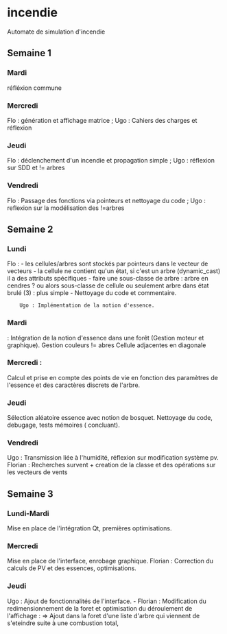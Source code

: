 # incendie
Automate de simulation d'incendie

<h2>Semaine 1</h2>

<h3>Mardi</h3> réfléxion commune 

<h3>Mercredi</h3> Flo : génération et affichage matrice ; Ugo : Cahiers des charges et réflexion

<h3>Jeudi</h3> Flo : déclenchement d'un incendie et propagation simple ; Ugo : réflexion sur SDD et != arbres

<h3>Vendredi</h3> Flo : Passage des fonctions via pointeurs et nettoyage du code ; Ugo : reflexion sur la modélisation des !=arbres

<h2>Semaine 2</h2>

<h3>Lundi</h3> Flo : - les cellules/arbres sont stockés par pointeurs dans le vecteur de vecteurs
              - la cellule ne contient qu'un état, si c'est un arbre (dynamic_cast) il a des attributs spécifiques
              - faire une sous-classe de arbre : arbre en cendres ? ou alors sous-classe de cellule ou seulement arbre dans état brulé (3) : plus simple
              - Nettoyage du code et commentaire.
              
        Ugo : Implémentation de la notion d'essence.
        
 <h3>Mardi</h3> : Intégration de la notion d'essence dans une forêt (Gestion moteur et graphique). Gestion couleurs != abres
         Cellule adjacentes en diagonale
 
 <h3>Mercredi :</h1>Calcul et prise en compte des points de vie en fonction des paramètres de l'essence et des caractères discrets de l'arbre.
 
 <h3>Jeudi</h3> Sélection aléatoire essence avec notion de bosquet. Nettoyage du code, debugage, tests mémoires ( concluant).
 
<h3>Vendredi</h3> Ugo : Transmission liée à l'humidité, réflexion sur modification système pv. 
              Florian  : Recherches survent + creation de la classe et des opérations sur les vecteurs de vents

<h2>Semaine 3</h2>

  <h3>Lundi-Mardi</h3> Mise en place de l'intégration Qt, premières optimisations.
 
  <h3>Mercredi</h3> Mise en place de l'interface, enrobage graphique. Florian : Correction du calculs de PV et des essences, optimisations.
  
  <h3>Jeudi</h3> Ugo : Ajout de fonctionnalités de l'interface.
              - Florian : Modification du redimensionnement de la foret et optimisation du déroulement de l'affichage : => Ajout dans la foret d'une liste d'arbre qui viennent de s'eteindre suite à une combustion total, 
  
